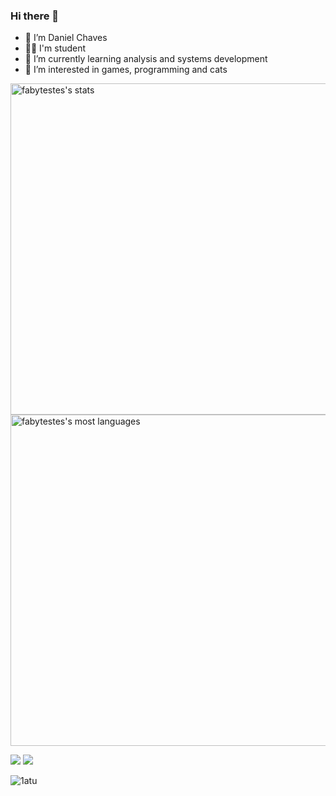 ### Hi there 👋

- 👋 I’m Daniel Chaves
- 🧑‍🎓 I'm student
- 🌱 I’m currently learning analysis and systems development
- 👀 I’m interested in games, programming and cats

<p align="left">
<img width="530em" src="https://github-readme-stats.vercel.app/api?username=fabytestes&show_icons=true&theme=algolia" alt="fabytestes's stats"/>
<img width="530em" src="https://github-readme-stats.vercel.app/api/top-langs/?username=fabytestes&layout=compact&theme=algolia" alt="fabytestes's most languages"/>
</p>


<div> 
  <a href = "mailto:danielchavesfa@hotmail.com"><img src="https://img.shields.io/badge/Microsoft_Outlook-0078D4?style=for-the-badge&logo=microsoft-outlook&logoColor=white" target="_blank"></a>
  <a href="https://www.linkedin.com/in/danielchavesfa/" target="_blank"><img src="https://img.shields.io/badge/-LinkedIn-%230077B5?style=for-the-badge&logo=linkedin&logoColor=white" target="_blank"></a> 
 

![1atu](https://user-images.githubusercontent.com/93630038/168456158-9c01a9ab-e9d1-4f9e-83fd-677115711beb.gif)
</div>

